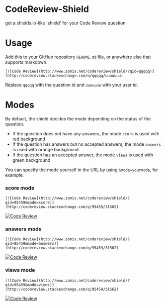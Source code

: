 # CodeReview-Shield

get a shields.io-like 'shield' for your Code Review question

# Usage

Add this to your GitHub repository `README.md` file, or anywhere else that supports markdown:

    [![Code Review](http://www.zomis.net/codereview/shield/?qid=qqqqq)](http://codereview.stackexchange.com/q/qqqqq/uuuuuuu)

Replace `qqqqq` with the question id and `uuuuuuu` with your user id.

# Modes

By default, the shield decides the mode depending on the status of the question.

- If the question does not have any answers, the mode `score` is used with red background
- If the question has answers but no accepted answers, the mode `answers` is used with orange background
- If the question has an accepted answer, the mode `views` is used with green background

You can specify the mode yourself in the URL by using `&mode=yourmode`, for example:

### score mode

    [![Code Review](http://www.zomis.net/codereview/shield/?qid=95459&mode=score)](http://codereview.stackexchange.com/q/95459/31562)
    
[![Code Review](http://www.zomis.net/codereview/shield/?qid=95459&mode=score)](http://codereview.stackexchange.com/q/95459/31562)
    
### answers mode

    [![Code Review](http://www.zomis.net/codereview/shield/?qid=95459&mode=answers)](http://codereview.stackexchange.com/q/95459/31562)

[![Code Review](http://www.zomis.net/codereview/shield/?qid=95459&mode=answers)](http://codereview.stackexchange.com/q/95459/31562)

### views mode

    [![Code Review](http://www.zomis.net/codereview/shield/?qid=95459&mode=views)](http://codereview.stackexchange.com/q/95459/31562)

[![Code Review](http://www.zomis.net/codereview/shield/?qid=95459&mode=views)](http://codereview.stackexchange.com/q/95459/31562)
